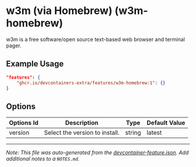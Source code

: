 
# w3m (via Homebrew) (w3m-homebrew)

w3m is a free software/open source text-based web browser and terminal pager.

## Example Usage

```json
"features": {
    "ghcr.io/devcontainers-extra/features/w3m-homebrew:1": {}
}
```

## Options

| Options Id | Description | Type | Default Value |
|-----|-----|-----|-----|
| version | Select the version to install. | string | latest |



---

_Note: This file was auto-generated from the [devcontainer-feature.json](devcontainer-feature.json).  Add additional notes to a `NOTES.md`._
